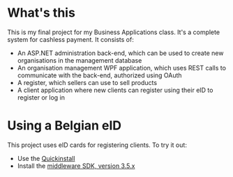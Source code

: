 # What's this

This is my final project for my Business Applications class. It's a complete system for cashless payment. It consists of:

* An ASP.NET administration back-end, which can be used to create new organisations in the management database
* An organisation management WPF application, which uses REST calls to communicate with the back-end, authorized using OAuth
* A register, which sellers can use to sell products
* A client application where new clients can register using their eID to register or log in

# Using a Belgian eID

This project uses eID cards for registering clients. To try it out:

* Use the [Quickinstall](http://eid.belgium.be/en/using_your_eid/installing_the_eid_software/)
* Install the [middleware SDK, version 3.5.x](http://eid.belgium.be/en/developing_eid_applications/eid_software_development_kit/)
